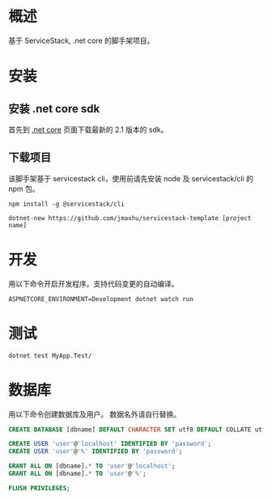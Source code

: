 # 概述

基于 ServiceStack, .net core 的脚手架项目。

# 安装

## 安装 .net core sdk
首先到 [.net core](https://www.microsoft.com/net/download/all) 页面下载最新的 2.1 版本的 sdk。

## 下载项目
该脚手架基于 servicestack cli，使用前请先安装 node 及 servicestack/cli 的 npm 包。

```shell
npm install -g @servicestack/cli

dotnet-new https://github.com/jmaxhu/servicestack-template [project name]
```

# 开发

用以下命令开启开发程序。支持代码变更的自动编译。

```shell
ASPNETCORE_ENVIRONMENT=Development dotnet watch run
```

# 测试

```shell
dotnet test MyApp.Test/
```

# 数据库

用以下命令创建数据库及用户。 数据名外请自行替换。

```sql
CREATE DATABASE [dbname] DEFAULT CHARACTER SET utf8 DEFAULT COLLATE utf8_general_ci; 

CREATE USER 'user'@'localhost' IDENTIFIED BY 'password';
CREATE USER 'user'@'%' IDENTIFIED BY 'password';

GRANT ALL ON [dbname].* TO 'user'@'localhost';
GRANT ALL ON [dbname].* TO 'user'@'%';

FLUSH PRIVILEGES;
```